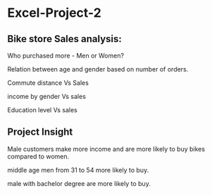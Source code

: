 # Excel-Project-2
Bike store Sales analysis:
---------------------------------------
Who purchased more - Men or Women?

Relation between age and gender based on number of orders.

Commute distance Vs Sales

income by gender Vs sales

Education level Vs sales


Project Insight
------------------------------------------
Male customers make more income and are more likely to buy bikes compared to women.

middle age men from 31 to 54 more likely to buy.

male with bachelor degree are more likely to buy.
